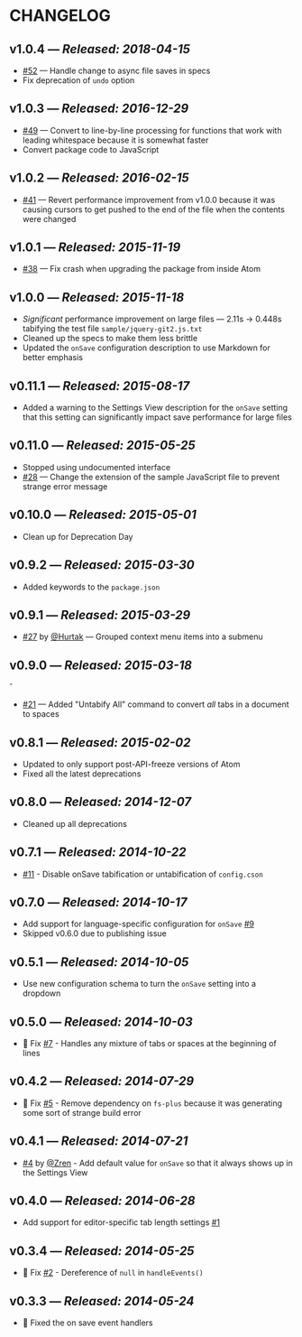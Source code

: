 # CHANGELOG

## **v1.0.4** &mdash; *Released: 2018-04-15*

* [#52](https://github.com/lee-dohm/tabs-to-spaces/issues/52) &mdash; Handle change to async file saves in specs
* Fix deprecation of `undo` option

## **v1.0.3** &mdash; *Released: 2016-12-29*

* [#49](https://github.com/lee-dohm/tabs-to-spaces/issues/49) &mdash; Convert to line-by-line processing for functions that work with leading whitespace because it is somewhat faster
* Convert package code to JavaScript

## **v1.0.2** &mdash; *Released: 2016-02-15*

* [#41](https://github.com/lee-dohm/tabs-to-spaces/issues41) &mdash; Revert performance improvement from v1.0.0 because it was causing cursors to get pushed to the end of the file when the contents were changed

## **v1.0.1** &mdash; *Released: 2015-11-19*

* [#38](https://github.com/lee-dohm/tabs-to-spaces/issues/38) &mdash; Fix crash when upgrading the package from inside Atom

## **v1.0.0** &mdash; *Released: 2015-11-18*

* *Significant* performance improvement on large files &mdash; 2.11s &rarr; 0.448s tabifying the test file `sample/jquery-git2.js.txt`
* Cleaned up the specs to make them less brittle
* Updated the `onSave` configuration description to use Markdown for better emphasis

## **v0.11.1** &mdash; *Released: 2015-08-17*

* Added a warning to the Settings View description for the `onSave` setting that this setting can significantly impact save performance for large files

## **v0.11.0** &mdash; *Released: 2015-05-25*

* Stopped using undocumented interface
* [#28](https://github.com/lee-dohm/tabs-to-spaces/issues/28) &mdash; Change the extension of the sample JavaScript file to prevent strange error message

## **v0.10.0** &mdash; *Released: 2015-05-01*

* Clean up for Deprecation Day

## **v0.9.2** &mdash; *Released: 2015-03-30*

* Added keywords to the `package.json`

## **v0.9.1** &mdash; *Released: 2015-03-29*

* [#27](https://github.com/lee-dohm/tabs-to-spaces/pull/27) by [@Hurtak](https://github.com/Hurtak) &mdash; Grouped context menu items into a submenu

## **v0.9.0** &mdash; *Released: 2015-03-18*
ˆ
* [#21](https://github.com/lee-dohm/tabs-to-spaces/issues/21) &mdash; Added "Untabify All" command to convert *all* tabs in a document to spaces

## **v0.8.1** &mdash; *Released: 2015-02-02*

* Updated to only support post-API-freeze versions of Atom
* Fixed all the latest deprecations

## **v0.8.0** &mdash; *Released: 2014-12-07*

* Cleaned up all deprecations

## **v0.7.1** &mdash; *Released: 2014-10-22*

* [#11](https://github.com/lee-dohm/tabs-to-spaces/issues/11) - Disable onSave tabification or untabification of `config.cson`

## **v0.7.0** &mdash; *Released: 2014-10-17*

* Add support for language-specific configuration for `onSave` [#9](https://github.com/lee-dohm/tabs-to-spaces/issues/9)
* Skipped v0.6.0 due to publishing issue

## **v0.5.1** &mdash; *Released: 2014-10-05*

* Use new configuration schema to turn the `onSave` setting into a dropdown

## **v0.5.0** &mdash; *Released: 2014-10-03*

* :bug: Fix [#7](https://github.com/lee-dohm/tabs-to-spaces/issues/7) - Handles any mixture of tabs or spaces at the beginning of lines

## **v0.4.2** &mdash; *Released: 2014-07-29*

* :bug: Fix [#5](https://github.com/lee-dohm/tabs-to-spaces/issues/5) - Remove dependency on `fs-plus` because it was generating some sort of strange build error

## **v0.4.1** &mdash; *Released: 2014-07-21*

* [#4](https://github.com/lee-dohm/tabs-to-spaces/pull/4) by [@Zren](https://github.com/Zren) - Add default value for `onSave` so that it always shows up in the Settings View

## **v0.4.0** &mdash; *Released: 2014-06-28*

* Add support for editor-specific tab length settings [#1](https://github.com/lee-dohm/tabs-to-spaces/issues/1)

## **v0.3.4** &mdash; *Released: 2014-05-25*

* :bug: Fix [#2](https://github.com/lee-dohm/tabs-to-spaces/issues/2) - Dereference of `null` in `handleEvents()`

## **v0.3.3** &mdash; *Released: 2014-05-24*

* :bug: Fixed the on save event handlers
